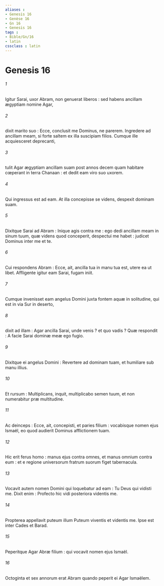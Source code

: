 ```yaml
---
aliases : 
- Genesis 16
- Genèse 16
- Gn 16
- Genesis 16
tags : 
- Bible/Gn/16
- latin
cssclass : latin
---
```


# Genesis 16

###### 1
Igitur Sarai, uxor Abram, non genuerat liberos : sed habens ancillam ægyptiam nomine Agar,
###### 2
dixit marito suo : Ecce, conclusit me Dominus, ne parerem. Ingredere ad ancillam meam, si forte saltem ex illa suscipiam filios. Cumque ille acquiesceret deprecanti,
###### 3
tulit Agar ægyptiam ancillam suam post annos decem quam habitare cœperant in terra Chanaan : et dedit eam viro suo uxorem.
###### 4
Qui ingressus est ad eam. At illa concepisse se videns, despexit dominam suam.
###### 5
Dixitque Sarai ad Abram : Inique agis contra me : ego dedi ancillam meam in sinum tuum, quæ videns quod conceperit, despectui me habet : judicet Dominus inter me et te.
###### 6
Cui respondens Abram : Ecce, ait, ancilla tua in manu tua est, utere ea ut libet. Affligente igitur eam Sarai, fugam iniit.
###### 7
Cumque invenisset eam angelus Domini juxta fontem aquæ in solitudine, qui est in via Sur in deserto,
###### 8
dixit ad illam : Agar ancilla Sarai, unde venis ? et quo vadis ? Quæ respondit : A facie Sarai dominæ meæ ego fugio.
###### 9
Dixitque ei angelus Domini : Revertere ad dominam tuam, et humiliare sub manu illius.
###### 10
Et rursum : Multiplicans, inquit, multiplicabo semen tuum, et non numerabitur præ multitudine.
###### 11
Ac deinceps : Ecce, ait, concepisti, et paries filium : vocabisque nomen ejus Ismaël, eo quod audierit Dominus afflictionem tuam.
###### 12
Hic erit ferus homo : manus ejus contra omnes, et manus omnium contra eum : et e regione universorum fratrum suorum figet tabernacula.
###### 13
Vocavit autem nomen Domini qui loquebatur ad eam : Tu Deus qui vidisti me. Dixit enim : Profecto hic vidi posteriora videntis me.
###### 14
Propterea appellavit puteum illum Puteum viventis et videntis me. Ipse est inter Cades et Barad.
###### 15
Peperitque Agar Abræ filium : qui vocavit nomen ejus Ismaël.
###### 16
Octoginta et sex annorum erat Abram quando peperit ei Agar Ismaëlem.
